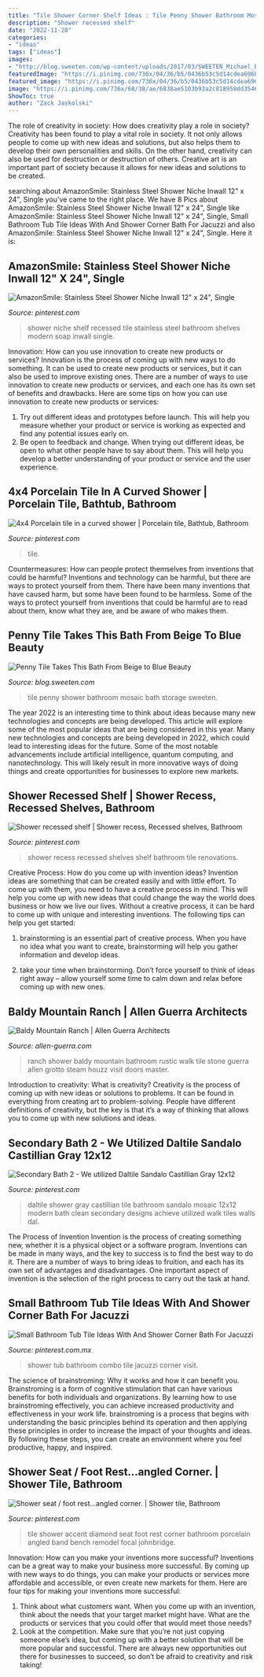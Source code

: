 ```yaml
---
title: "Tile Shower Corner Shelf Ideas : Tile Penny Shower Bathroom Mosaic Bath Storage Sweeten"
description: "Shower recessed shelf"
date: "2022-11-20"
categories:
- "ideas"
tags: ["ideas"]
images:
- "http://blog.sweeten.com/wp-content/uploads/2017/03/SWEETEN_Michael_Bathroom-06-723x1085.jpg"
featuredImage: "https://i.pinimg.com/736x/04/36/b5/0436b53c5d14cdea696ba6b1def38902--shower-seat-foot-rest.jpg"
featured_image: "https://i.pinimg.com/736x/04/36/b5/0436b53c5d14cdea696ba6b1def38902--shower-seat-foot-rest.jpg"
image: "https://i.pinimg.com/736x/68/38/ae/6838ae5103b93a2c818958dd354684f4--clean-shower-walk-in-shower.jpg"
ShowToc: true
author: "Zack Jaskolski"
---
```



The role of creativity in society: How does creativity play a role in society?
Creativity has been found to play a vital role in society. It not only allows people to come up with new ideas and solutions, but also helps them to develop their own personalities and skills. On the other hand, creativity can also be used for destruction or destruction of others. Creative art is an important part of society because it allows for new ideas and solutions to be created.

	

		
searching about AmazonSmile: Stainless Steel Shower Niche Inwall 12&quot; x 24&quot;, Single you've came to the right place. We have 8 Pics about AmazonSmile: Stainless Steel Shower Niche Inwall 12&quot; x 24&quot;, Single like AmazonSmile: Stainless Steel Shower Niche Inwall 12&quot; x 24&quot;, Single, Small Bathroom Tub Tile Ideas With And Shower Corner Bath For Jacuzzi and also AmazonSmile: Stainless Steel Shower Niche Inwall 12&quot; x 24&quot;, Single. Here it is:
		
    
## AmazonSmile: Stainless Steel Shower Niche Inwall 12&quot; X 24&quot;, Single

<img loading=lazy src="https://i.pinimg.com/736x/0c/61/07/0c61079e1ed2bd920647c07761f7ca63.jpg" onerror="this.onerror=null;this.src='https://tse2.mm.bing.net/th?id=OIP.nNE9SSBxtrQaHlGynqschAHaLH&amp;pid=15.1';" alt="AmazonSmile: Stainless Steel Shower Niche Inwall 12&quot; x 24&quot;, Single">

_Source: pinterest.com_

>shower niche shelf recessed tile stainless steel bathroom shelves modern soap inwall single. 

	

Innovation: How can you use innovation to create new products or services?
Innovation is the process of coming up with new ways to do something. It can be used to create new products or services, but it can also be used to improve existing ones. There are a number of ways to use innovation to create new products or services, and each one has its own set of benefits and drawbacks. Here are some tips on how you can use innovation to create new products or services: 
1. Try out different ideas and prototypes before launch. This will help you measure whether your product or service is working as expected and find any potential issues early on. 
2. Be open to feedback and change. When trying out different ideas, be open to what other people have to say about them. This will help you develop a better understanding of your product or service and the user experience. 

    
## 4x4 Porcelain Tile In A Curved Shower | Porcelain Tile, Bathtub, Bathroom

<img loading=lazy src="https://i.pinimg.com/736x/56/eb/d3/56ebd3022d20c3362dd0073256a6b1fd--porcelain-tiles-x.jpg" onerror="this.onerror=null;this.src='https://tse3.mm.bing.net/th?id=OIP.Jl-ijw8U8zv7OwuBwBuHPgHaJ3&amp;pid=15.1';" alt="4x4 Porcelain tile in a curved shower | Porcelain tile, Bathtub, Bathroom">

_Source: pinterest.com_

>tile. 

	

Countermeasures: How can people protect themselves from inventions that could be harmful?
Inventions and technology can be harmful, but there are ways to protect yourself from them. There have been many inventions that have caused harm, but some have been found to be harmless. Some of the ways to protect yourself from inventions that could be harmful are to read about them, know what they are, and be aware of who makes them.

    
## Penny Tile Takes This Bath From Beige To Blue Beauty

<img loading=lazy src="http://blog.sweeten.com/wp-content/uploads/2017/03/SWEETEN_Michael_Bathroom-06-723x1085.jpg" onerror="this.onerror=null;this.src='https://tse4.mm.bing.net/th?id=OIP.84nbLZNdnLt83LczOJRymAHaLH&amp;pid=15.1';" alt="Penny Tile Takes This Bath From Beige to Blue Beauty">

_Source: blog.sweeten.com_

>tile penny shower bathroom mosaic bath storage sweeten. 

	

The year 2022 is an interesting time to think about ideas because many new technologies and concepts are being developed. This article will explore some of the most popular ideas that are being considered in this year.
Many new technologies and concepts are being developed in 2022, which could lead to interesting ideas for the future. Some of the most notable advancements include artificial intelligence, quantum computing, and nanotechnology. This will likely result in more innovative ways of doing things and create opportunities for businesses to explore new markets.

    
## Shower Recessed Shelf | Shower Recess, Recessed Shelves, Bathroom

<img loading=lazy src="https://i.pinimg.com/736x/96/84/5c/96845ce5629ab5c95ccad8b7be8968ad--shower-recess-all-talk.jpg" onerror="this.onerror=null;this.src='https://tse4.mm.bing.net/th?id=OIP.G53gfqbwD5My85eTHV11-AHaJ4&amp;pid=15.1';" alt="Shower recessed shelf | Shower recess, Recessed shelves, Bathroom">

_Source: pinterest.com_

>shower recess recessed shelves shelf bathroom tile renovations. 

	

Creative Process: How do you come up with invention ideas?
Invention ideas are something that can be created easily and with little effort. To come up with them, you need to have a creative process in mind. This will help you come up with new ideas that could change the way the world does business or how we live our lives. Without a creative process, it can be hard to come up with unique and interesting inventions. The following tips can help you get started:
1. brainstorming is an essential part of creative process. When you have no idea what you want to create, brainstorming will help you gather information and develop ideas.

2. take your time when brainstorming. Don’t force yourself to think of ideas right away – allow yourself some time to calm down and relax before coming up with new ones.


    
## Baldy Mountain Ranch | Allen Guerra Architects

<img loading=lazy src="https://www.allen-guerra.com/content/files/uploads/2014/12/82GoldenviewMasterbath2.jpg" onerror="this.onerror=null;this.src='https://tse2.mm.bing.net/th?id=OIP.smFWbefl2gPi0Ri0MN3DrwHaLc&amp;pid=15.1';" alt="Baldy Mountain Ranch | Allen Guerra Architects">

_Source: allen-guerra.com_

>ranch shower baldy mountain bathroom rustic walk tile stone guerra allen grotto steam houzz visit doors master. 

	

Introduction to creativity: What is creativity?
Creativity is the process of coming up with new ideas or solutions to problems. It can be found in everything from creating art to problem-solving. People have different definitions of creativity, but the key is that it’s a way of thinking that allows you to come up with new solutions and ideas.

    
## Secondary Bath 2 - We Utilized Daltile Sandalo Castillian Gray 12x12

<img loading=lazy src="https://i.pinimg.com/736x/68/38/ae/6838ae5103b93a2c818958dd354684f4--clean-shower-walk-in-shower.jpg" onerror="this.onerror=null;this.src='https://tse4.mm.bing.net/th?id=OIP.AMiT2505R-hEZBaeT7xK6AHaJ3&amp;pid=15.1';" alt="Secondary Bath 2 - We utilized Daltile Sandalo Castillian Gray 12x12">

_Source: pinterest.com_

>daltile shower gray castillian tile bathroom sandalo mosaic 12x12 modern bath clean secondary designs achieve utilized walk tiles walls dal. 

	

The Process of Invention
Invention is the process of creating something new, whether it is a physical object or a software program. Inventions can be made in many ways, and the key to success is to find the best way to do it. There are a number of ways to bring ideas to fruition, and each has its own set of advantages and disadvantages. One important aspect of invention is the selection of the right process to carry out the task at hand.

    
## Small Bathroom Tub Tile Ideas With And Shower Corner Bath For Jacuzzi

<img loading=lazy src="https://i.pinimg.com/736x/bb/34/d0/bb34d0b9532a05c28ba793c5a7692d40.jpg" onerror="this.onerror=null;this.src='https://tse4.mm.bing.net/th?id=OIP.ZHuHYhOy1lt84GADUv_6BQHaLH&amp;pid=15.1';" alt="Small Bathroom Tub Tile Ideas With And Shower Corner Bath For Jacuzzi">

_Source: pinterest.com.mx_

>shower tub bathroom combo tile jacuzzi corner visit. 

	

The science of brainstroming: Why it works and how it can benefit you.
Brainstroming is a form of cognitive stimulation that can have various benefits for both individuals and organizations. By learning how to use brainstroming effectively, you can achieve increased productivity and effectiveness in your work life. brainstroming is a process that begins with understanding the basic principles behind its operation and then applying these principles in order to increase the impact of your thoughts and ideas. By following these steps, you can create an environment where you feel productive, happy, and inspired.

    
## Shower Seat / Foot Rest...angled Corner. | Shower Tile, Bathroom

<img loading=lazy src="https://i.pinimg.com/736x/04/36/b5/0436b53c5d14cdea696ba6b1def38902--shower-seat-foot-rest.jpg" onerror="this.onerror=null;this.src='https://tse2.mm.bing.net/th?id=OIP.4y_vmt03OsmgyQf63di6ugHaJ4&amp;pid=15.1';" alt="Shower seat / foot rest...angled corner. | Shower tile, Bathroom">

_Source: pinterest.com_

>tile shower accent diamond seat foot rest corner bathroom porcelain angled band bench remodel focal johnbridge. 

	

Innovation: How can you make your inventions more successful?
Inventions can be a great way to make your business more successful. By coming up with new ways to do things, you can make your products or services more affordable and accessible, or even create new markets for them. Here are four tips for making your inventions more successful:
1. Think about what customers want. When you come up with an invention, think about the needs that your target market might have. What are the products or services that you could offer that would meet those needs?
2. Look at the competition. Make sure that you’re not just copying someone else’s idea, but coming up with a better solution that will be more popular and successful. There are always new opportunities out there for businesses to succeed, so don’t be afraid to creativity and risk taking!

